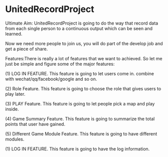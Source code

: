 # UnitedRecordProject
Ultimate Aim: UnitedRecordProject is going to do the way that record data from each single person to a continuous output which can be seen and learned.

Now we need more people to join us, you will do part of the develop job and get a piece of share.

Features:There is really a lot of features that we want to achieved. So let me just be simple and figure some of the major features:

  (1) LOG IN FEATURE. This feature is going to let users come in. combine with wechat/qq/facebook/google and so on.
  
  (2) Role Feature. This feature is going to choose the role that gives users to play later.
  
  (3) PLAY Feature. This feature is going to let people pick a map and play inside.
  
  (4) Game Summary Feature. This feature is going to summarize the total points that user have gained.
  
  (5) Different Game Module Feature. This feature is going to have different modules.
  
  
  (1) LOG IN FEATURE. This feature is going to have the log information. 
